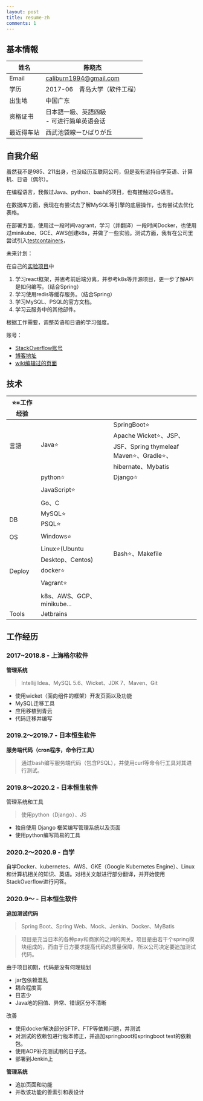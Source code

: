 ```yaml
---
layout: post
title: resume-zh
comments: 1
---
```




## 基本情報

| 姓名       | 陈晓杰                                         |
| ---------- | ---------------------------------------------- |
| Email      | caliburn1994@gmail.com                         |
| 学历       | 2017-06　青岛大学（软件工程）                  |
| 出生地     | 中国广东                                       |
| 资格证书   | 日本語一級、英語四級<br />- 可进行简单英语会话 |
| 最近得车站 | 西武池袋線ーひばりが丘                         |

## 自我介绍

虽然我不是985、211出身，也没经历互联网公司，但是我有坚持自学英语、计算机、日语（偶尔）。

在编程语言，我做过Java、python、bash的项目，也有接触过Go语言。

在数据库方面，我现在有尝试去了解MySQL等引擎的底层操作，也有尝试去优化表格。

在部署方面，使用过一段时间vagrant，学习（并翻译）一段时间Docker，也使用过minikube、GCE、AWS创建k8s，并做了一些实验。测试方面，我有在公司里尝试引入[testcontainers](https://www.testcontainers.org/)，



未来计划：

在自己的[实验项目](https://github.com/caliburn1994/SpringBootNote)中

1. 学习react框架，并思考前后端分离，并参考k8s等开源项目，更一步了解API是如何编写。（结合Spring）
2. 学习使用redis等缓存服务。（结合Spring）
3. 学习MySQL、PSQL的官方文档。
4. 学习云服务中的其他部件。

根据工作需要，调整英语和日语的学习强度。



账号：

- [StackOverflow账号](https://stackoverflow.com/users/4883754/kyakya)
- [博客地址](https://kyakya.icu/tags)
- [wiki编辑过的页面](https://xtools.wmflabs.org/ec/zh.wikipedia/%E4%B9%9D%E5%8D%83%E9%B8%A6?uselang=zh-cn)

## 技术

| ⭐=工作经验 |                                |                                                              |
| ---------- | ------------------------------ | ------------------------------------------------------------ |
| 言語       | Java⭐                          | SpringBoot⭐<br />Apache Wicket⭐、JSP、JSF、Spring thymeleaf<br />Maven⭐、Gradle⭐、hibernate、Mybatis |
|            | python⭐                        | Django⭐                                                      |
|            | JavaScript⭐                    |                                                              |
|            | Go、C                          |                                                              |
| DB         | MySQL⭐<br />PSQL⭐              |                                                              |
| OS         | Windows⭐                       |                                                              |
|            | Linux⭐(Ubuntu Desktop、Centos) | Bash⭐、Makefile                                              |
| Deploy     | docker⭐                        |                                                              |
|            | Vagrant⭐                       |                                                              |
|            | k8s、AWS、GCP、minikube...     |                                                              |
| Tools      | Jetbrains                      |                                                              |

## 工作经历

### 2017~2018.8 - 上海格尔软件

**管理系统**

> Intellij Idea、MySQL 5.6、Wicket、JDK 7、Maven、Git

- 使用wicket（面向组件的框架）开发页面以及功能
- MySQL迁移工具
- 应用移植到青云
- 代码迁移并编写

### 2019.2～2019.7 - 日本恒生软件

**服务端代码（cron程序，命令行工具）**

> 通过bash编写服务端代码（包含PSQL），并使用curl等命令行工具对其进行测试。

### 2019.8～2020.2 - 日本恒生软件

管理系统和工具

> 使用python（Django）、JS

- 独自使用 Django 框架编写管理系统以及页面
- 使用python编写简易的工具

### 2020.2～2020.9 - 自学

自学Docker、kubernetes、AWS、GKE（Google Kubernetes Engine）、Linux和计算机相关的知识、英语。对相关文献进行部分翻译，并开始使用StackOverflow进行问答。

### 2020.9～ - 日本恒生软件

**追加测试代码**

> Spring Boot、Spring Web、Mock、Jenkin、Docker、MyBatis

> 项目是充当日本的各种pay和商家的之间的网关。项目是由若干个spring模块组成的，而由于日方要求提高代码的质量保障，所以公司决定要追加测试代码。

由于项目初期，代码是没有何理规划

- jar包依赖混乱
- 耦合程度高
- 日志少
- Java地的回值、异常、错误区分不清晰

改善

- 使用docker解决部分SFTP、FTP等依赖问题，并测试
- 对测试的依赖包进行版本修正，并追加springboot和springboot test的依赖包。
- 使用AOP补充测试用的日子还。
- 部署到Jenkin上

**管理系统**

- 追加页面和功能
- 并改该功能的善索引和表设计





